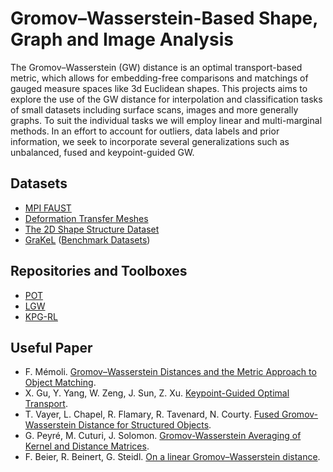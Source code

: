 # Gromov–Wasserstein-Based Shape, Graph and Image Analysis

The Gromov–Wasserstein (GW) distance is an optimal transport-based metric, 
which allows for embedding-free comparisons 
and matchings of gauged measure spaces like 3d Euclidean shapes. 
This projects aims to explore the use of the GW distance
for interpolation and classification tasks of small datasets 
including surface scans, images and more generally graphs. 
To suit the individual tasks 
we will employ linear and multi-marginal methods. 
In an effort to account for outliers, data labels and prior information, 
we seek to incorporate several generalizations 
such as unbalanced, fused and keypoint-guided GW.

## Datasets
* [MPI FAUST](https://faust-leaderboard.is.tuebingen.mpg.de/)
* [Deformation Transfer Meshes](http://people.csail.mit.edu/sumner/research/deftransfer/data.html)
* [The 2D Shape Structure Dataset](https://2dshapesstructure.github.io/)
* [GraKeL](https://ysig.github.io/GraKeL/0.1a8/index.html) ([Benchmark Datasets](https://ls11-www.cs.tu-dortmund.de/staff/morris/graphkerneldatasets))

## Repositories and Toolboxes
* [POT](https://pythonot.github.io/)
* [LGW](https://github.com/Gorgotha/LGW)
* [KPG-RL](https://github.com/XJTU-XGU/KPG-RL)

## Useful Paper
* F. Mémoli. [Gromov–Wasserstein Distances and the Metric Approach to Object Matching](https://media.adelaide.edu.au/acvt/Publications/2011/2011-Gromov%E2%80%93Wasserstein%20Distances%20and%20the%20Metric%20Approach%20to%20Object%20Matching.pdf).
* X. Gu, Y. Yang, W. Zeng, J. Sun, Z. Xu. [Keypoint-Guided Optimal Transport](https://arxiv.org/pdf/2303.13102.pdf).
* T. Vayer, L. Chapel, R. Flamary, R. Tavenard, N. Courty. [Fused Gromov-Wasserstein Distance for Structured Objects](file:///home/beinert/Downloads/algorithms-13-00212-v2.pdf). 
* G. Peyré, M. Cuturi, J. Solomon. [Gromov-Wasserstein Averaging of Kernel and Distance Matrices](http://proceedings.mlr.press/v48/peyre16.pdf).
* F. Beier, R. Beinert, G. Steidl. [On a linear Gromov–Wasserstein distance](https://arxiv.org/pdf/2112.11964.pdf).
